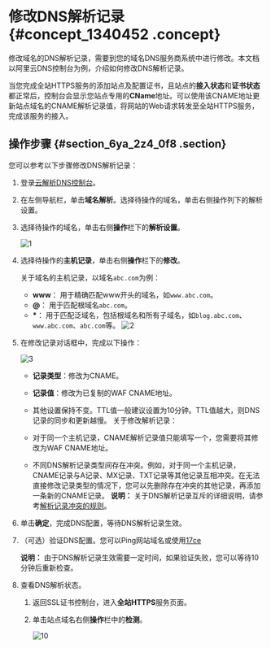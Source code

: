 # 修改DNS解析记录 {#concept_1340452 .concept}

修改域名的DNS解析记录，需要到您的域名DNS服务商系统中进行修改。本文档以阿里云DNS控制台为例，介绍如何修改DNS解析记录。

当您完成全站HTTPS服务的添加站点及配置证书，且站点的**接入状态**和**证书状态**都正常后，控制台会显示您站点专用的**CName**地址。可以使用该CNAME地址更新站点域名的CNAME解析记录值，将网站的Web请求转发至全站HTTPS服务，完成该服务的接入。

## 操作步骤 {#section_6ya_2z4_0f8 .section}

您可以参考以下步骤修改DNS解析记录：

1.  登录[云解析DNS控制台](https://dns.console.aliyun.com/#/dns/domainList)。
2.  在左侧导航栏，单击**域名解析**。选择待操作的域名，单击右侧操作列下的解析设置。
3.  选择待操作的域名，单击右侧**操作**栏下的**解析设置**。

    ![1](http://static-aliyun-doc.oss-cn-hangzhou.aliyuncs.com/assets/img/1069029/156455260453001_zh-CN.png)

4.  选择待操作的**主机记录**，单击右侧**操作**栏下的**修改**。

    关于域名的主机记录，以域名`abc.com`为例：

    -   **www**： 用于精确匹配www开头的域名，如`www.abc.com`。
    -   **@**： 用于匹配根域名`abc.com`。
    -   **\***： 用于匹配泛域名，包括根域名和所有子域名，如`blog.abc.com`、`www.abc.com`、`abc.com`等。
    ![2](http://static-aliyun-doc.oss-cn-hangzhou.aliyuncs.com/assets/img/1069029/156455260453009_zh-CN.png)

5.  在修改记录对话框中，完成以下操作：

    ![3](http://static-aliyun-doc.oss-cn-hangzhou.aliyuncs.com/assets/img/1069029/156455260553010_zh-CN.png)

    -   **记录类型**：修改为CNAME。
    -   **记录值**：修改为已复制的WAF CNAME地址。
    -   其他设置保持不变。TTL值一般建议设置为10分钟。TTL值越大，则DNS记录的同步和更新越慢。
    关于修改解析记录：

    -   对于同一个主机记录，CNAME解析记录值只能填写一个，您需要将其修改为WAF CNAME地址。
    -   不同DNS解析记录类型间存在冲突。例如，对于同一个主机记录，CNAME记录与A记录、MX记录、TXT记录等其他记录互相冲突。在无法直接修改记录类型的情况下，您可以先删除存在冲突的其他记录，再添加一条新的CNAME记录。
    **说明：** 关于DNS解析记录互斥的详细说明，请参考[解析记录冲突的规则](https://help.aliyun.com/document_detail/39787.html)。

6.  单击**确定**，完成DNS配置，等待DNS解析记录生效。
7.  （可选）验证DNS配置。您可以Ping网站域名或使用[17ce](https://www.17ce.com/) 

    **说明：** 由于DNS解析记录生效需要一定时间，如果验证失败，您可以等待10分钟后重新检查。

8.  查看DNS解析状态。
    1.  返回SSL证书控制台，进入**全站HTTPS**服务页面。
    2.  单击站点域名右侧**操作**栏中的**检测**。

        ![10](http://static-aliyun-doc.oss-cn-hangzhou.aliyuncs.com/assets/img/1069028/156455260552977_zh-CN.png)



